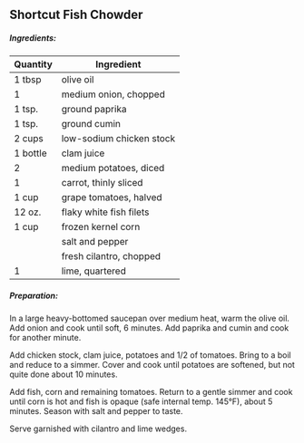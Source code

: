 
## Shortcut Fish Chowder

##### Ingredients:

| Quantity | Ingredient               |
|----------|--------------------------|
| 1 tbsp   | olive oil                |
| 1        | medium onion, chopped    |
| 1 tsp.   | ground paprika           |
| 1 tsp.   | ground cumin             |
| 2 cups   | low-sodium chicken stock |
| 1 bottle | clam juice               |
| 2        | medium potatoes, diced   |
| 1        | carrot, thinly sliced    |
| 1 cup    | grape tomatoes, halved   |
| 12 oz.   | flaky white fish filets  |
| 1 cup    | frozen kernel corn       |
|          | salt and pepper          |
|          | fresh cilantro, chopped  |
| 1        | lime, quartered          |

##### Preparation:
In a large heavy-bottomed saucepan over medium heat, warm the olive oil.  Add onion and cook until
soft, 6 minutes.  Add paprika and cumin and cook for another minute.

Add chicken stock, clam juice, potatoes and 1/2 of tomatoes.  Bring to a boil and reduce to a simmer.
Cover and cook until potatoes are softened, but not quite done about 10 minutes.

Add fish, corn and remaining tomatoes.  Return to a gentle simmer and cook until corn is hot and fish
is opaque (safe internal temp. 145&deg;F), about 5 minutes. Season with salt and pepper to taste.

Serve garnished with cilantro and lime wedges.
